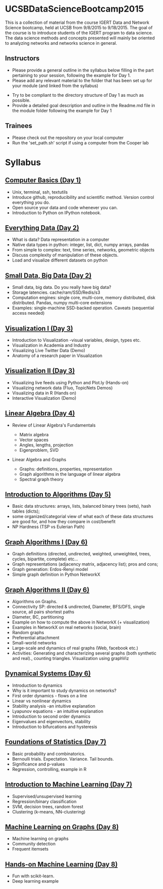 # UCSBDataScienceBootcamp2015

This is a collection of material from the course IGERT Data and Network Science bootcamp, held at UCSB from 9/8/2015 to 9/18/2015.
The goal of the course is to introduce students of the IGERT program to data science. The data science methods and concepts presented will mainly be oriented to analyzing networks and networks science in general.

## Instructors

  - Please provide a general outline in the syllabus below filling in the part pertaining to your session, following the example for Day 1.
  - Please add any relevant material to the folder that has been set up for your module (and linked from the syllabus)
   * Try to be compliant to the directory structure of Day 1 as much as possible.
   * Provide a detailed goal description and outline in the Readme.md file in the module folder following the example for Day 1
  
## Trainees

  - Please check out the repository on your local computer
  - Run the 'set_path.sh' script if using a computer from the Cooper lab

# Syllabus

## [Computer Basics (Day 1)](../..//tree/master/Day01_ComputerBasics)

  - Unix, terminal, ssh, textutils
  - Introduce github, reproducibility and scientific method. Version control everything you do.
  - Open source your data and code whenever you can.
  - Introduction to Python on IPython notebook.
 
## [Everything Data (Day 2)](../..//tree/master/Day02_EverythingData)

  - What is data? Data representation in a computer
  - Native data types in python: integer, list, dict, numpy arrays, pandas 
  - From simple to complex: text, time series, networks, geometric objects
  - Discuss complexity of manipulation of these objects. 
  - Load and visualize different datasets on python

## [Small Data, Big Data (Day 2)](../..//tree/master/Day02_WhatIsBigData)

  - Small data, big data. Do you really have big data? 
  - Storage latencies. cache/ram/SSD/Redis/s3 
  - Computation engines: single core, multi-core, memory distributed, disk distributed. Pandas, numpy multi-core extensions
  - Examples: single-machine SSD-backed operation. Caveats (sequential access needed)

## [Visualization I (Day 3)](../..//tree/master/Day03_Vizualization1)

  - Introduction to Visualization
      -visual variables, design, types etc.
  - Visualization in Academia and Industry
  - Visualizing Live Twitter Data (Demo)
  - Anatomy of a research paper in Visualization

## [Visualization II (Day 3)](../..//tree/master/Day03_Vizualization2)

  - Visualizing live feeds using Python and Plot.ly (Hands-on)
  - Visualizing network data (Fluo, TopicNets Demos) 
  - Visualizing data in R (Hands on)
  - Interactive Visualization (Demo)
  

## [Linear Algebra (Day 4)](../..//tree/master/Day04_LinearAlgebra)

  * Review of Linear Algebra's Fundamentals
    * Matrix algebra
    * Vector spaces
    * Angles, lengths, projection
    * Eigenproblem, SVD

  * Linear Algebra and Graphs
    * Graphs: definitions, properties, representation
    * Graph algorithms in the language of linear algebra
    * Spectral graph theory

## [Introduction to Algorithms (Day 5)](../..//tree/master/Day05_AlgorithmBasics)

  - Basic data structures:  arrays, lists, balanced binary trees (sets), hash tables (dicts); 
  - some organized/categorial view of what each of these data structures are good for, and how they compare in cost/benefit
  - NP Hardness (TSP vs Eulerian Path)

## [Graph Algorithms I (Day 6)](../..//tree/master/Day06_GraphAlgorithms1)

  - Graph definitions (directed, undirected, weighted, unweighted, trees, cycles, bipartite, complete) etc…
  - Graph representations (adjacency matrix, adjacency list); pros and cons; 
  - Graph generation: Erdos-Renyi model
  - Simple graph definition in Python NetworkX

## [Graph Algorithms II (Day 6)](../..//tree/master/Day06_GraphAlgorithms2)

  - Algorithms on Graphs.
  - Connectivity SP: directed & undirected, Diameter, BFS/DFS, single source, all pairs shortest paths
  - Diameter, BC, partitioning
  - Example on how to compute the above in NetworkX (+ visualization) 
  - Examples in NetworkX on real networks (social, brain)
  - Random graphs
  - Preferential attachment
  - Small-world networks
  - Large-scale and dynamics of real graphs (Web, facebook etc.)
  - Activities: Generating and characterizing several graphs (both synthetic and real)., counting triangles. Visualization using graphViz

## [Dynamical Systems (Day 6)](../..//tree/master/Day06_DynamicalSystems)

 - Introduction to dynamics
 - Why is it important to study dynamics on networks? 
 - First order dynamics - flows on a line
 - Linear vs nonlinear dynamics
 - Stability analysis -an intuitive explanation
 - Lyapunov equations - an intuitive explanation
 - Introduction to second order dynamics
 - Eigenvalues and eigenvectors, stability
 - Introduction to bifurcations and hysteresis

## [Foundations of Statistics (Day 7)](../..//tree/master/Day07_Stats)

  - Basic probability and combinatorics. 
  - Bernoulli trials. Expectation. Variance. Tail bounds.
  - Significance and p-values
  - Regression, controlling, example in R

## [Introduction to Machine Learning (Day 7)](../..//tree/master/Day07_MachineLearning1)

  - Supervised/unsupervised learning
  - Regression/binary classification
  - SVM, decision trees, random forest
  - Clustering (k-means, NN-clustering)

## [Machine Learning on Graphs (Day 8)](../..//tree/master/Day07_MachineLearning2)

  - Machine learning on graphs
  - Community detection
  - Frequent itemsets

## [Hands-on Machine Learning (Day 8)](../..//tree/master/Day08_MachineLearning3)

  - Fun with scikit-learn. 
  - Deep learning example
